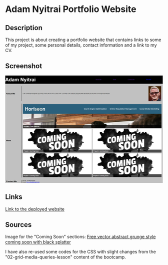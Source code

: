 # Adam Nyitrai Portfolio Website

## Description
This project is about creating a portfolio website that contains links to some of my project, some personal details, contact information and a link to my CV.

## Screenshot
![Screenshot of the deployed website](/assets/images/screenshot.png)

## Links
[Link to the deployed website](https://nyitrai87.github.io/adam-nyitrai-portfolio/)

## Sources
Image for the "Coming Soon" sections: [Free vector abstract grunge style coming soon with black splatter](https://www.freepik.com/free-vector/abstract-grunge-style-coming-soon-with-black-splatter_9504688.htm#query=coming%20soon&position=0&from_view=keyword&track=ais&uuid=3793c01d-b334-4bc6-a74c-9ac674f7d7f8)

I have also re-used some codes for the CSS with slight changes from the "02-grid-media-queries-lesson" content of the bootcamp.